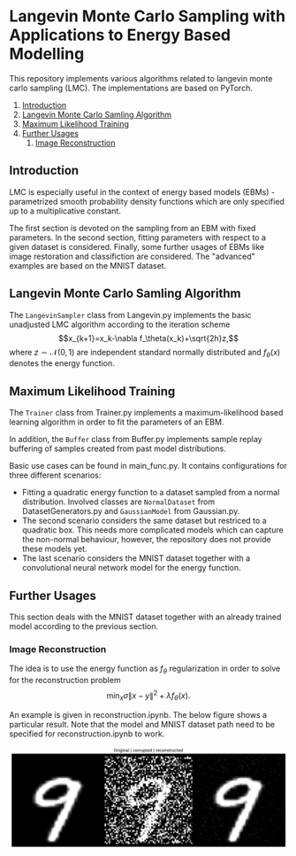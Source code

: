 # Langevin Monte Carlo Sampling with Applications to Energy Based Modelling
This repository implements various algorithms related to langevin monte carlo sampling (LMC).
The implementations are based on PyTorch.

<!-- TOC -->
1. [Introduction](#introduction)
2. [Langevin Monte Carlo Samling Algorithm](#langevin-monte-carlo-samling-algorithm)
3. [Maximum Likelihood Training](#maximum-likelihood-training)
4. [Further Usages](#further-usages)
   1. [Image Reconstruction](#image-reconstruction)
<!-- TOC -->

## Introduction

LMC is especially useful in the context of energy based models (EBMs) - parametrized smooth probability density functions
which are only specified up to a multiplicative constant.

The first section is devoted on the sampling from an EBM with fixed parameters. In the second section, fitting parameters
with respect to a given dataset is considered. Finally, some further usages of EBMs like image restoration and classifiction
are considered.
The "advanced" examples are based on the MNIST dataset.

## Langevin Monte Carlo Samling Algorithm

The <code>LangevinSampler</code> class from Langevin.py implements the basic unadjusted LMC algorithm according to the 
iteration scheme 
$$x_{k+1}=x_k-\nabla f_\theta(x_k)+\sqrt{2h}z,$$
where $z \sim \mathcal{N}(0,1)$ are independent standard normally distributed and $f_\theta(x)$ denotes the energy function.

## Maximum Likelihood Training

The <code>Trainer</code> class from Trainer.py implements a maximum-likelihood based learning algorithm in order to fit 
the parameters of an EBM.

In addition, the <code>Buffer</code> class from Buffer.py implements sample replay buffering of samples created from past 
model distributions.

Basic use cases can be found in main_func.py. It contains configurations for three different scenarios:

- Fitting a quadratic energy function to a dataset sampled from a normal distribution.
Involved classes are <code>NormalDataset</code> from DatasetGenerators.py and <code>GaussianModel</code> from Gaussian.py.
- The second scenario considers the same dataset but restriced to a quadratic box. This needs more complicated models which
can capture the non-normal behaviour, however, the repository does not provide these models yet.
- The last scenario considers the MNIST dataset together with a convolutional neural network model for the energy function.

## Further Usages

This section deals with the MNIST dataset together with an already trained model according to the previous section.

### Image Reconstruction

The idea is to use the energy function as $f_\theta$ regularization in order to solve for the reconstruction problem
$$\min_x \sigma \| x - y \| ^2 + \lambda f_\theta (x).$$

An example is given in reconstruction.ipynb. The below figure shows a particular result. Note that the model and MNIST 
dataset path need to be specified for reconstruction.ipynb to work.

![Example of image reconstructed from original with added white noise](img/img_reconstruction.png "Image reconstruction")